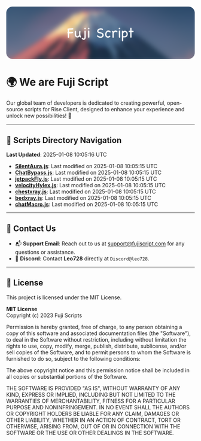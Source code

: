 ![Banner](.github/b.webp)

# 🌍 **We are Fuji Script**

Our global team of developers is dedicated to creating powerful, open-source scripts for Rise Client, designed to enhance your experience and unlock new possibilities! 🌟

---
<!-- SCRIPTS_NAVIGATION_START -->
## 📂 **Scripts Directory Navigation**

**Last Updated**: 2025-01-08 10:05:16 UTC

- **[SilentAura.js](scripts/SilentAura.js)**: Last modified on 2025-01-08 10:05:15 UTC
- **[ChatBypass.js](scripts/ChatBypass.js)**: Last modified on 2025-01-08 10:05:15 UTC
- **[jetpackFly.js](scripts/jetpackFly.js)**: Last modified on 2025-01-08 10:05:15 UTC
- **[velocityHylex.js](scripts/velocityHylex.js)**: Last modified on 2025-01-08 10:05:15 UTC
- **[chestxray.js](scripts/chestxray.js)**: Last modified on 2025-01-08 10:05:15 UTC
- **[bedxray.js](scripts/bedxray.js)**: Last modified on 2025-01-08 10:05:15 UTC
- **[chatMacro.js](scripts/chatMacro.js)**: Last modified on 2025-01-08 10:05:15 UTC

<!-- SCRIPTS_NAVIGATION_END -->

---

## 💬 **Contact Us**  
- 📬 **Support Email**: Reach out to us at [support@fujiscript.com](mailto:support@fujiscript.com) for any questions or assistance.  
- 💬 **Discord**: Contact **Leo728** directly at `Discord@leo728`.

---

## 📜 **License**

This project is licensed under the MIT License.  

**MIT License**  
Copyright (c) 2023 Fuji Scripts  

Permission is hereby granted, free of charge, to any person obtaining a copy of this software and associated documentation files (the "Software"), to deal in the Software without restriction, including without limitation the rights to use, copy, modify, merge, publish, distribute, sublicense, and/or sell copies of the Software, and to permit persons to whom the Software is furnished to do so, subject to the following conditions:  

The above copyright notice and this permission notice shall be included in all copies or substantial portions of the Software.  

THE SOFTWARE IS PROVIDED "AS IS", WITHOUT WARRANTY OF ANY KIND, EXPRESS OR IMPLIED, INCLUDING BUT NOT LIMITED TO THE WARRANTIES OF MERCHANTABILITY, FITNESS FOR A PARTICULAR PURPOSE AND NONINFRINGEMENT. IN NO EVENT SHALL THE AUTHORS OR COPYRIGHT HOLDERS BE LIABLE FOR ANY CLAIM, DAMAGES OR OTHER LIABILITY, WHETHER IN AN ACTION OF CONTRACT, TORT OR OTHERWISE, ARISING FROM, OUT OF OR IN CONNECTION WITH THE SOFTWARE OR THE USE OR OTHER DEALINGS IN THE SOFTWARE.  
